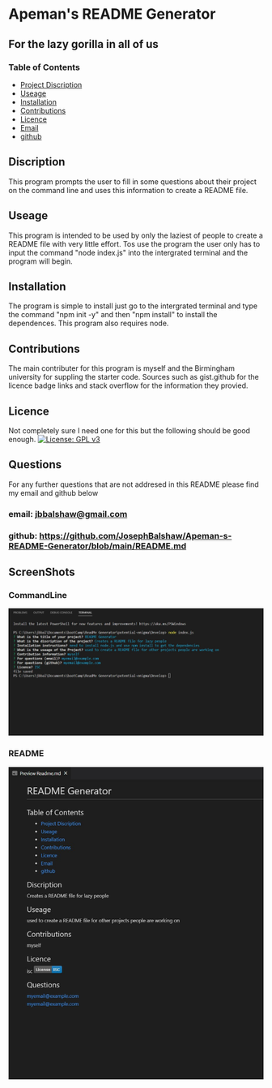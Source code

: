 # Apeman's README Generator 
## For the lazy gorilla in all of us
### Table of Contents
- [Project Discription](#Discription)
- [Useage](#Useage)
- [Installation](#Installation)
- [Contributions](#Constributions)
- [Licence](#Licence)
- [Email](#Questions)
- [github](#Questions)

## Discription
This program prompts the user to fill in some questions about their project on the command line and uses this information to create a README file.

## Useage 
This program is intended to be used by only the laziest of people to create a README file with very little effort. Tos use the program the user only has to input the command "node index.js" into the intergrated terminal and the program will begin.

## Installation
The program is simple to install just go to the intergrated terminal and type the command "npm init -y" and then "npm install" to install the dependences.
This program also requires node.

## Contributions 
The main contributer for this program is myself and the Birmingham university for suppling the starter code. Sources such as gist.github for the licence badge links and stack overflow for the information they provied.

## Licence 
Not completely sure I need one for this but the following should be good enough.
[![License: GPL v3](https://img.shields.io/badge/License-GPLv3-blue.svg)](https://www.gnu.org/licenses/gpl-3.0)

## Questions 
For any further questions that are not addresed in  this README please find my email and github below

### email: jbbalshaw@gmail.com
### github: https://github.com/JosephBalshaw/Apeman-s-README-Generator/blob/main/README.md 

## ScreenShots

### CommandLine
![](./Develop/utils/command-Line-screenshot.jpg)
### README
![](./Develop/utils/README-Screenshot.jpg)




